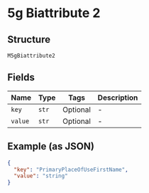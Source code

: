 
# 5g Biattribute 2

## Structure

`M5gBiattribute2`

## Fields

| Name | Type | Tags | Description |
|  --- | --- | --- | --- |
| `key` | `str` | Optional | - |
| `value` | `str` | Optional | - |

## Example (as JSON)

```json
{
  "key": "PrimaryPlaceOfUseFirstName",
  "value": "string"
}
```

